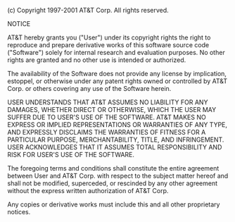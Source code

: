 (c) Copyright 1997-2001 AT&T Corp.
All rights reserved.

NOTICE

AT&T hereby grants you ("User") under its copyright rights the right to 
reproduce and prepare derivative works of this software source code 
("Software") solely for internal research and evaluation purposes.  No other
rights are granted and no other use is intended or authorized.

The availability of the Software does not provide any license by implication,
estoppel, or otherwise under any patent rights owned or controlled by
AT&T Corp. or others covering any use of the Software herein.

USER UNDERSTANDS THAT AT&T ASSUMES NO LIABILITY FOR ANY DAMAGES, WHETHER
DIRECT OR OTHERWISE, WHICH THE USER MAY SUFFER DUE TO USER'S USE OF THE
SOFTWARE.  AT&T MAKES NO EXPRESS OR IMPLIED REPRESENTATIONS OR WARRANTIES
OF ANY TYPE, AND EXPRESSLY DISCLAIMS THE WARRANTIES OF FITNESS FOR A
PARTICULAR PURPOSE, MERCHANTABILITY, TITLE, AND INFRINGEMENT.  USER
ACKNOWLEDGES THAT IT ASSUMES TOTAL RESPONSIBILITY AND RISK FOR USER'S USE
OF THE SOFTWARE. 

The foregoing terms and conditions shall constitute the entire agreement
between User and AT&T Corp. with respect to the subject matter hereof and
shall not be modified, superceded, or rescinded by any other agreement
without the express written authorization of AT&T Corp.

Any copies or derivative works must include this and all other
proprietary notices.
